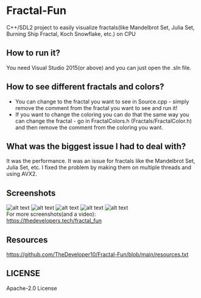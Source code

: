 # Fractal-Fun
C++/SDL2 project to easily visualize fractals(like Mandelbrot Set, Julia Set, Burning Ship Fractal, Koch Snowflake, etc.) on CPU

## How to run it?
You need Visual Studio 2015(or above) and you can just open the .sln file.

## How to see different fractals and colors?
* You can change to the fractal you want to see in Source.cpp - simply remove the
comment from the fractal you want to see and run it!
* If you want to change the coloring you can do that the same way you can change the
fractal - go in FractalColors.h (Fractals/FractalColor.h) and then remove the comment
from the coloring you want.

## What was the biggest issue I had to deal with?
It was the performance. It was an issue for fractals like the Mandelbrot Set, 
Julia Set, etc. I fixed the problem by making them on multiple threads and using AVX2.

## Screenshots
![alt text](https://thedevelopers.tech/images/pages/fractal_fun/screenshots/screenshot1.jpg)
![alt text](https://thedevelopers.tech/images/pages/fractal_fun/screenshots/screenshot2.jpg)
![alt text](https://thedevelopers.tech/images/pages/fractal_fun/screenshots/screenshot3.jpg)
![alt text](https://thedevelopers.tech/images/pages/fractal_fun/screenshots/screenshot4.jpg)
![alt text](https://thedevelopers.tech/images/pages/fractal_fun/screenshots/screenshot5.jpg)
<br>
For more screenshots(and a video):<br> 
https://thedevelopers.tech/fractal_fun

## Resources
https://github.com/TheDeveloper10/Fractal-Fun/blob/main/resources.txt

## LICENSE
Apache-2.0 License
